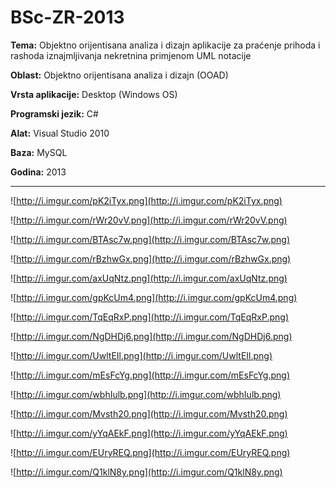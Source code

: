 # BSc-ZR-2013

**Tema:** Objektno orijentisana analiza i dizajn aplikacije za praćenje prihoda i rashoda iznajmljivanja nekretnina primjenom UML notacije

**Oblast:** Objektno orijentisana analiza i dizajn (OOAD)

**Vrsta aplikacije:** Desktop (Windows OS)

**Programski jezik:** C#

**Alat:** Visual Studio 2010

**Baza:** MySQL

**Godina:** 2013

---


![http://i.imgur.com/pK2iTyx.png](http://i.imgur.com/pK2iTyx.png)

![http://i.imgur.com/rWr20vV.png](http://i.imgur.com/rWr20vV.png)

![http://i.imgur.com/BTAsc7w.png](http://i.imgur.com/BTAsc7w.png)

![http://i.imgur.com/rBzhwGx.png](http://i.imgur.com/rBzhwGx.png)

![http://i.imgur.com/axUqNtz.png](http://i.imgur.com/axUqNtz.png)

![http://i.imgur.com/gpKcUm4.png](http://i.imgur.com/gpKcUm4.png)

![http://i.imgur.com/TqEqRxP.png](http://i.imgur.com/TqEqRxP.png)

![http://i.imgur.com/NgDHDj6.png](http://i.imgur.com/NgDHDj6.png)

![http://i.imgur.com/UwltEIl.png](http://i.imgur.com/UwltEIl.png)

![http://i.imgur.com/mEsFcYg.png](http://i.imgur.com/mEsFcYg.png)

![http://i.imgur.com/wbhIulb.png](http://i.imgur.com/wbhIulb.png)

![http://i.imgur.com/Mvsth20.png](http://i.imgur.com/Mvsth20.png)

![http://i.imgur.com/yYqAEkF.png](http://i.imgur.com/yYqAEkF.png)

![http://i.imgur.com/EUryREQ.png](http://i.imgur.com/EUryREQ.png)

![http://i.imgur.com/Q1klN8y.png](http://i.imgur.com/Q1klN8y.png)
